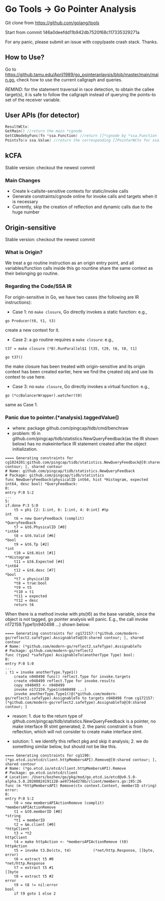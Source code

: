 # Go Tools -> Go Pointer Analysis 

Git clone from https://github.com/golang/tools

Start from commit 146a0deefdd11b942db7520f68c117335329271a

For any panic, please submit an issue with copy/paste crash stack. Thanks.

## How to Use?
Go to https://github.tamu.edu/April1989/go_pointeranlaysis/blob/master/main/main.go, check how to use the current callgraph and queries. 

*REMIND*: for the statement traversal in race detection, to obtain the callee target(s), it is safe to follow the callgraph instead of querying the points-to set of the receiver variable. 

## User APIs (for detector) 
```go
ResultWCtx:
GetMain() //return the main *cgnode
GetCGNodebyFunc(fn *ssa.Function) //return []*cgnode by *ssa.Function
PointsTo(v ssa.Value) //return the corresponding []PointerWCtx for ssa.Value, user does not need to distinguish different queries anymore
```

## kCFA
Stable version: checkout the newest commit 

### Main Changes
- Create k-callsite-sensitive contexts for static/invoke calls
- Generate constraints/cgnode online for invoke calls and targets when it is necessary
- Currently, skip the creation of reflection and dynamic calls due to the huge number

## Origin-sensitive
Stable version: checkout the newest commit 

### What is Origin? 
We treat a go routine instruction as an origin entry point, and all variables/function calls inside this go rountine share the same context as their belonging go routine.

### Regarding the Code/SSA IR
For origin-sensitive in Go, we have two cases (the following are IR instructions):
- Case 1: no ```make closure```, Go directly invokes a static function: e.g., 

```go Producer(t0, t1, t3)```

create a new context for it.

- Case 2: a go routine requires a ```make closure```: e.g., 

```t37 = make closure (*B).RunParallel$1 [t35, t29, t6, t0, t1] ```

```go t37() ``` 

the make closure has been treated with origin-sensitive and its origin context has been created earlier, here we find the çreated obj and use its context to use here.

- Case 3: no ```make closure```, Go directly invokes a virtual function: e.g., 

```go (*ccBalancerWrapper).watcher(t0)```

same as Case 1.


### Panic due to pointer.(*analysis).taggedValue()
- where: package github.com/pingcap/tidb/cmd/benchraw
- problem: t6 in github.com/pingcap/tidb/statistics.NewQueryFeedback(as the IR shown below) has no makeinterface IR statement
created after the object initialization. 
```
==== Generating constraints for cg1824201:github.com/pingcap/tidb/statistics.NewQueryFeedback@[0:shared contour; ], shared contour
# Name: github.com/pingcap/tidb/statistics.NewQueryFeedback
# Package: github.com/pingcap/tidb/statistics
func NewQueryFeedback(physicalID int64, hist *Histogram, expected int64, desc bool) *QueryFeedback:
0:                                                                entry P:0 S:2
...
5:                                                              if.done P:3 S:0
	t5 = phi [2: 1:int, 6: 1:int, 4: 0:int] #tp                         int
	t6 = new QueryFeedback (complit)                         *QueryFeedback
	t7 = &t6.PhysicalID [#0]                                         *int64
	t8 = &t6.Valid [#6]                                               *bool
	t9 = &t6.Tp [#2]                                                   *int
	t10 = &t6.Hist [#1]                                         **Histogram
	t11 = &t6.Expected [#4]                                          *int64
	t12 = &t6.desc [#7]                                               *bool
	*t7 = physicalID
	*t8 = true:bool
	*t9 = t5
	*t10 = t1
	*t11 = expected
	*t12 = desc
	return t6
```
When there is a method invoke with pts(t6) as the base variable, since the 
object is not tagged, go pointer analysis will panic. E.g., the call invoke n172159.Type1(n940498 ...) shown below:
```
==== Generating constraints for cg172157:(*github.com/modern-go/reflect2.safeType).AssignableTo@[0:shared contour; ], shared contour
# Name: (*github.com/modern-go/reflect2.safeType).AssignableTo
# Package: github.com/modern-go/reflect2
func (type2 *safeType) AssignableTo(anotherType Type) bool:
0:                                                                entry P:0 S:0
...
; t1 = invoke anotherType.Type1()
	create n940498 func() reflect.Type for invoke.targets
	create n940499 reflect.Type for invoke.results
	copy n940493 <- n940499
	invoke n172159.Type1(n940498 ...)
	invoke anotherType.Type1()@(*github.com/modern-go/reflect2.safeType).AssignableTo to targets n940498 from cg172157:(*github.com/modern-go/reflect2.safeType).AssignableTo@[0:shared contour; ]
```
- reason: 1. due to the return type of github.com/pingcap/tidb/statistics.NewQueryFeedback is a pointer, no make interface
IR stmt generated; 2. the panic constraint is from reflection, which will not consider to create make interface stmt.  

- solution: 1. we identify this reflect pkg and skip it analysis; 2. we do something similar below, but should not be like this.
```
==== Generating constraints for cg1190:(*go.etcd.io/etcd/client.httpMembersAPI).Remove@[0:shared contour; ], shared contour
# Name: (*go.etcd.io/etcd/client.httpMembersAPI).Remove
# Package: go.etcd.io/etcd/client
# Location: /Users/bozhen/go/pkg/mod/go.etcd.io/etcd@v0.5.0-alpha.5.0.20200824191128-ae9734ed278b/client/members.go:195:26
func (m *httpMembersAPI) Remove(ctx context.Context, memberID string) error:
0:                                                                entry P:0 S:2
	t0 = new membersAPIActionRemove (complit)       *membersAPIActionRemove
	t1 = &t0.memberID [#0]                                          *string
	*t1 = memberID
	t2 = &m.client [#0]                                         *httpClient
	t3 = *t2                                                     httpClient
	t4 = make httpAction <- *membersAPIActionRemove (t0)         httpAction
	t5 = invoke t3.Do(ctx, t4)          (*net/http.Response, []byte, error)
	t6 = extract t5 #0                                   *net/http.Response
	t7 = extract t5 #1                                               []byte
	t8 = extract t5 #2                                                error
	t9 = t8 != nil:error                                               bool
	if t9 goto 1 else 2
```